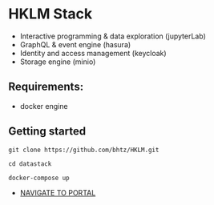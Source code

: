 # HKLM Stack

* Interactive programming & data exploration (jupyterLab)
* GraphQL & event engine (hasura)
* Identity and access management (keycloak)
* Storage engine (minio)

## Requirements: 

* docker engine

## Getting started

    git clone https://github.com/bhtz/HKLM.git

    cd datastack

    docker-compose up

* [NAVIGATE TO PORTAL](http://localhost:8085)
